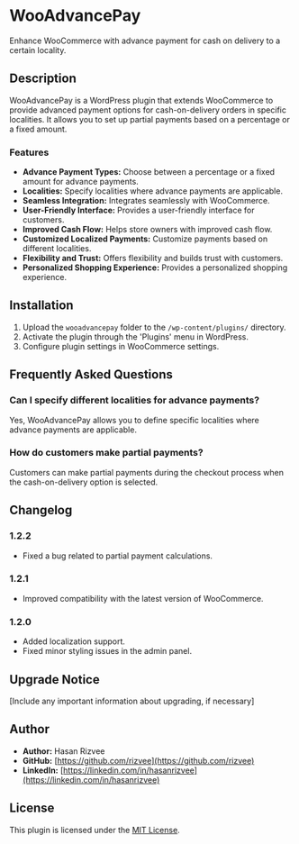 # WooAdvancePay

Enhance WooCommerce with advance payment for cash on delivery to a certain locality.

## Description

WooAdvancePay is a WordPress plugin that extends WooCommerce to provide advanced payment options for cash-on-delivery orders in specific localities. It allows you to set up partial payments based on a percentage or a fixed amount.

### Features

- **Advance Payment Types:** Choose between a percentage or a fixed amount for advance payments.
- **Localities:** Specify localities where advance payments are applicable.
- **Seamless Integration:** Integrates seamlessly with WooCommerce.
- **User-Friendly Interface:** Provides a user-friendly interface for customers.
- **Improved Cash Flow:** Helps store owners with improved cash flow.
- **Customized Localized Payments:** Customize payments based on different localities.
- **Flexibility and Trust:** Offers flexibility and builds trust with customers.
- **Personalized Shopping Experience:** Provides a personalized shopping experience.

## Installation

1. Upload the `wooadvancepay` folder to the `/wp-content/plugins/` directory.
2. Activate the plugin through the 'Plugins' menu in WordPress.
3. Configure plugin settings in WooCommerce settings.

## Frequently Asked Questions

### Can I specify different localities for advance payments?

Yes, WooAdvancePay allows you to define specific localities where advance payments are applicable.

### How do customers make partial payments?

Customers can make partial payments during the checkout process when the cash-on-delivery option is selected.

## Changelog

### 1.2.2
- Fixed a bug related to partial payment calculations.

### 1.2.1
- Improved compatibility with the latest version of WooCommerce.

### 1.2.0
- Added localization support.
- Fixed minor styling issues in the admin panel.



## Upgrade Notice

[Include any important information about upgrading, if necessary]

## Author

- **Author:** Hasan Rizvee
- **GitHub:** [https://github.com/rizvee](https://github.com/rizvee)
- **LinkedIn:** [https://linkedin.com/in/hasanrizvee](https://linkedin.com/in/hasanrizvee)

## License

This plugin is licensed under the [MIT License](LICENSE).

